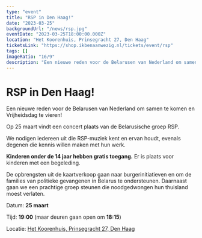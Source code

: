 ```yaml
---
type: "event"
title: "RSP in Den Haag!"
date: "2023-03-25"
backgroundUrl: "/news/rsp.jpg"
eventDate: "2023-03-25T18:00:00.000Z"
location: "Het Koorenhuis, Prinsegracht 27, Den Haag"
ticketsLink: "https://shop.ikbenaanwezig.nl/tickets/event/rsp"
tags: []
imageRatio: "16/9"
description: "Een nieuwe reden voor de Belarusen van Nederland om samen te komen en Vrijheidsdag te vieren! Op 25 maart vindt een concert plaats van de Belarusische groep RSP"
---
```


# RSP in Den Haag!

Een nieuwe reden voor de Belarusen van Nederland om samen te komen en Vrijheidsdag te vieren!

Op 25 maart vindt een concert plaats van de Belarusische groep RSP.

We nodigen iedereen uit die RSP-muziek kent en ervan houdt, evenals degenen die kennis willen maken met hun werk.

**Kinderen onder de 14 jaar hebben gratis toegang.** Er is plaats voor kinderen met een begeleding.

De opbrengsten uit de kaartverkoop gaan naar burgerinitiatieven en om de families van politieke gevangenen in Belarus te ondersteunen.
Daarnaast gaan we een prachtige groep steunen die noodgedwongen hun thuisland moest verlaten.

Datum: **25 maart**

Tijd: **19:00** (maar deuren gaan open om **18:15**)

Locatie: [Het Koorenhuis, Prinsegracht 27, Den Haag](https://goo.gl/maps/hJdLL7w4avxfryfR9)
